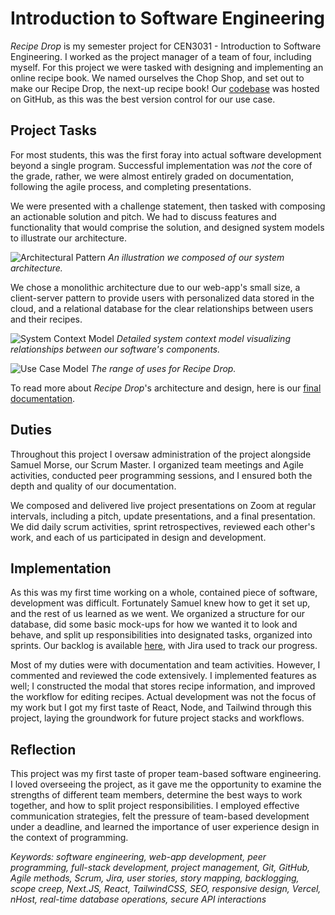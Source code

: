 # Introduction to Software Engineering
*Recipe Drop* is my semester project for CEN3031 - Introduction to Software Engineering. I worked as the project manager of a team of four, including myself. For this project we were tasked with designing and implementing an online recipe book. We named ourselves the Chop Shop, and set out to make our Recipe Drop, the next-up recipe book! Our [codebase](https://www.github.com/cen3031-chop-shop/recipe-drop) was hosted on GitHub, as this was the best version control for our use case.

## Project Tasks
For most students, this was the first foray into actual software development beyond a single program. Successful implementation was *not* the core of the grade, rather, we were almost entirely graded on documentation, following the agile process, and completing presentations. 

We were presented with a challenge statement, then tasked with composing an actionable solution and pitch. We had to discuss features and functionality that would comprise the solution, and designed system models to illustrate our architecture. 

![Architectural Pattern](images/pf/architectural-pattern.webp)
*An illustration we composed of our system architecture.*

We chose a monolithic architecture due to our web-app's small size, a client-server pattern to provide users with personalized data stored in the cloud, and a relational database for the clear relationships between users and their recipes.

![System Context Model](images/pf/system-context-model.webp)
*Detailed system context model visualizing relationships between our software's components.*

![Use Case Model](images/pf/use-case-model.webp)
*The range of uses for Recipe Drop.*

To read more about *Recipe Drop*'s architecture and design, here is our [final documentation](https://drive.google.com/file/d/1Ohscthi8u2Ukv7uq9eaidySqs9uQD7sM/view?usp=sharing).

## Duties
Throughout this project I oversaw administration of the project alongside Samuel Morse, our Scrum Master. I organized team meetings and Agile activities, conducted peer programming sessions, and I ensured both the depth and quality of our documentation.

We composed and delivered live project presentations on Zoom at regular intervals, including a pitch, update presentations, and a final presentation. We did daily scrum activities, sprint retrospectives, reviewed each other's work, and each of us participated in design and development. 
## Implementation
As this was my first time working on a whole, contained piece of software, development was difficult. Fortunately Samuel knew how to get it set up, and the rest of us learned as we went. We organized a structure for our database, did some basic mock-ups for how we wanted it to look and behave, and split up  responsibilities into designated tasks, organized into sprints. Our backlog is available [here](https://drive.google.com/file/d/1GG_aM7VuZzESk4znYJ6ezWk0144kTKVt/view?usp=sharing), with Jira used to track our progress.

Most of my duties were with documentation and team activities. However, I commented and reviewed the code extensively. I implemented features as well; I constructed the modal that stores recipe information, and improved the workflow for editing recipes. Actual development was not the focus of my work but I got my first taste of React, Node, and Tailwind through this project, laying the groundwork for future project stacks and workflows. 

## Reflection
This project was my first taste of proper team-based software engineering. I loved overseeing the project, as it gave me the opportunity to examine the strengths of different team members, determine the best ways to work together, and how to split project responsibilities. I employed effective communication strategies, felt the pressure of team-based development under a deadline, and learned the importance of user experience design in the context of programming.

*Keywords: software engineering, web-app development, peer programming, full-stack development, project management, Git, GitHub, Agile methods, Scrum, Jira, user stories, story mapping, backlogging, scope creep, Next.JS, React, TailwindCSS, SEO, responsive design, Vercel, nHost, real-time database operations, secure API interactions*